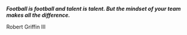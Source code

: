 _**Football is football and talent is talent. But the mindset of your team makes all the difference.**_

Robert Griffin III